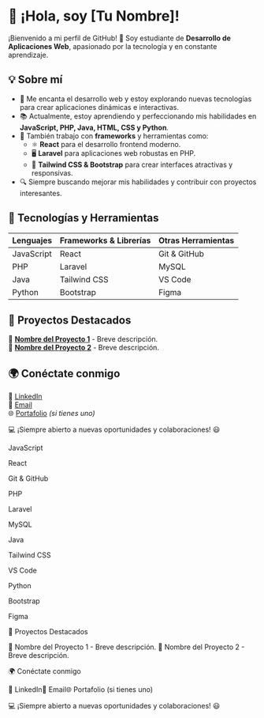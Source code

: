 # 👋 ¡Hola, soy [Tu Nombre]!

¡Bienvenido a mi perfil de GitHub! 🚀 Soy estudiante de **Desarrollo de Aplicaciones Web**, apasionado por la tecnología y en constante aprendizaje.

## 💡 Sobre mí
- 🎯 Me encanta el desarrollo web y estoy explorando nuevas tecnologías para crear aplicaciones dinámicas e interactivas.
- 📚 Actualmente, estoy aprendiendo y perfeccionando mis habilidades en **JavaScript, PHP, Java, HTML, CSS y Python**.
- 🔧 También trabajo con **frameworks** y herramientas como:
  - ⚛ **React** para el desarrollo frontend moderno.
  - 🖥 **Laravel** para aplicaciones web robustas en PHP.
  - 🎨 **Tailwind CSS & Bootstrap** para crear interfaces atractivas y responsivas.
- 🔍 Siempre buscando mejorar mis habilidades y contribuir con proyectos interesantes.

## 🚀 Tecnologías y Herramientas

| Lenguajes  | Frameworks & Librerías | Otras Herramientas |
|------------|----------------------|------------------|
| JavaScript | React                 | Git & GitHub     |
| PHP        | Laravel               | MySQL           |
| Java       | Tailwind CSS          | VS Code         |
| Python     | Bootstrap             | Figma           |

## 📌 Proyectos Destacados
🔹 **[Nombre del Proyecto 1](https://github.com/tuusuario/proyecto1)** - Breve descripción.  
🔹 **[Nombre del Proyecto 2](https://github.com/tuusuario/proyecto2)** - Breve descripción.  

## 🌍 Conéctate conmigo
💼 [LinkedIn](https://www.linkedin.com/in/tuusuario/)  
📧 [Email](mailto:tuemail@example.com)  
🌐 [Portafolio](https://tuportafolio.com) *(si tienes uno)*  

💻 ¡Siempre abierto a nuevas oportunidades y colaboraciones! 😃

JavaScript

React

Git & GitHub

PHP

Laravel

MySQL

Java

Tailwind CSS

VS Code

Python

Bootstrap

Figma

📌 Proyectos Destacados

🔹 Nombre del Proyecto 1 - Breve descripción.
🔹 Nombre del Proyecto 2 - Breve descripción.

🌍 Conéctate conmigo

💼 LinkedIn📧 Email🌐 Portafolio (si tienes uno)

💻 ¡Siempre abierto a nuevas oportunidades y colaboraciones! 😃


